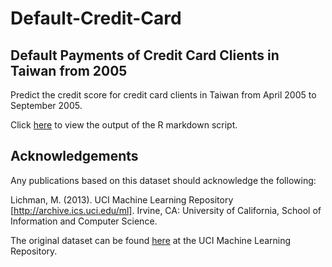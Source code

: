 # Default-Credit-Card
## Default Payments of Credit Card Clients in Taiwan from 2005
Predict the credit score for credit card clients in Taiwan from April 2005 to September 2005.

Click [here](http://htmlpreview.github.io/?https://github.com/netsatsawat/Default-Credit-Card/blob/master/Output/Default_credit_card_TW.html) to view the output of the R markdown script.

## Acknowledgements

Any publications based on this dataset should acknowledge the following:

Lichman, M. (2013). UCI Machine Learning Repository [http://archive.ics.uci.edu/ml]. Irvine, CA: University of California, School of Information and Computer Science.

The original dataset can be found [here](https://archive.ics.uci.edu/ml/datasets/default+of+credit+card+clients) at the UCI Machine Learning Repository.
